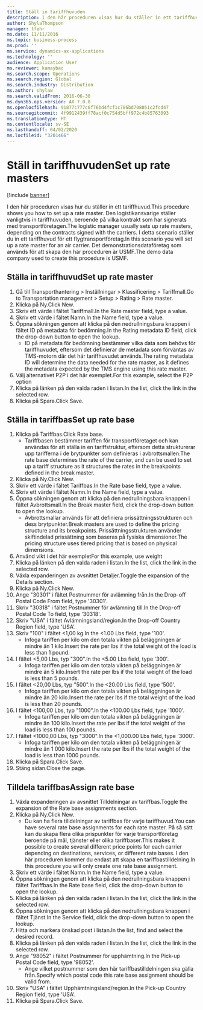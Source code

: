 ```yaml
---
title: Ställ in tariffhuvuden
description: I den här proceduren visas hur du ställer in ett tariffhuvud.
author: ShylaThompson
manager: tfehr
ms.date: 11/11/2016
ms.topic: business-process
ms.prod: ''
ms.service: dynamics-ax-applications
ms.technology: ''
audience: Application User
ms.reviewer: kamaybac
ms.search.scope: Operations
ms.search.region: Global
ms.search.industry: Distribution
ms.author: shylaw
ms.search.validFrom: 2016-06-30
ms.dyn365.ops.version: AX 7.0.0
ms.openlocfilehash: 91877c777c6f76bd4fcf1c786bd708051c2fcd47
ms.sourcegitcommit: 4f9912439ff78acf0c754d5bff972c4b85763093
ms.translationtype: HT
ms.contentlocale: sv-SE
ms.lasthandoff: 04/02/2020
ms.locfileid: "3201466"
---
```

# <a name="set-up-rate-masters"></a><span data-ttu-id="9b4b4-103">Ställ in tariffhuvuden</span><span class="sxs-lookup"><span data-stu-id="9b4b4-103">Set up rate masters</span></span>

[!include [banner](../../includes/banner.md)]

<span data-ttu-id="9b4b4-104">I den här proceduren visas hur du ställer in ett tariffhuvud.</span><span class="sxs-lookup"><span data-stu-id="9b4b4-104">This procedure shows you how to set up a rate master.</span></span> <span data-ttu-id="9b4b4-105">Den logistikansvarige ställer vanligtvis in tariffhuvuden, beroende på vilka kontrakt som har signerats med transportföretagen.</span><span class="sxs-lookup"><span data-stu-id="9b4b4-105">The logistic manager usually sets up rate masters, depending on the contracts signed with the carriers.</span></span> <span data-ttu-id="9b4b4-106">I detta scenario ställer du in ett tariffhuvud för ett flygtransportföretag.</span><span class="sxs-lookup"><span data-stu-id="9b4b4-106">In this scenario you will set up a rate master for an air carrier.</span></span> <span data-ttu-id="9b4b4-107">Det demonstrationsdataföretag som används för att skapa den här proceduren är USMF.</span><span class="sxs-lookup"><span data-stu-id="9b4b4-107">The demo data company used to create this procedure is USMF.</span></span>


## <a name="set-up-rate-master"></a><span data-ttu-id="9b4b4-108">Ställa in tariffhuvud</span><span class="sxs-lookup"><span data-stu-id="9b4b4-108">Set up rate master</span></span>
1. <span data-ttu-id="9b4b4-109">Gå till Transporthantering > Inställningar > Klassificering > Tariffmall.</span><span class="sxs-lookup"><span data-stu-id="9b4b4-109">Go to Transportation management > Setup > Rating > Rate master.</span></span>
2. <span data-ttu-id="9b4b4-110">Klicka på Ny.</span><span class="sxs-lookup"><span data-stu-id="9b4b4-110">Click New.</span></span>
3. <span data-ttu-id="9b4b4-111">Skriv ett värde i fältet Tariffmall.</span><span class="sxs-lookup"><span data-stu-id="9b4b4-111">In the Rate master field, type a value.</span></span>
4. <span data-ttu-id="9b4b4-112">Skriv ett värde i fältet Namn.</span><span class="sxs-lookup"><span data-stu-id="9b4b4-112">In the Name field, type a value.</span></span>
5. <span data-ttu-id="9b4b4-113">Öppna sökningen genom att klicka på den nedrullningsbara knappen i fältet ID på metadata för bedömning.</span><span class="sxs-lookup"><span data-stu-id="9b4b4-113">In the Rating metadata ID field, click the drop-down button to open the lookup.</span></span>
    * <span data-ttu-id="9b4b4-114">ID på metadata för bedömning bestämmer vilka data som behövs för tariffhuvudet, eftersom det definierar de metadata som förväntas av TMS-motorn där det här tariffhuvudet används.</span><span class="sxs-lookup"><span data-stu-id="9b4b4-114">The rating metadata ID will determine the data needed for the rate master, as it defines the metadata expected by the TMS engine using this rate master.</span></span>  
6. <span data-ttu-id="9b4b4-115">Välj alternativet P2P i det här exemplet.</span><span class="sxs-lookup"><span data-stu-id="9b4b4-115">For this example, select the P2P option</span></span>
7. <span data-ttu-id="9b4b4-116">Klicka på länken på den valda raden i listan.</span><span class="sxs-lookup"><span data-stu-id="9b4b4-116">In the list, click the link in the selected row.</span></span>
8. <span data-ttu-id="9b4b4-117">Klicka på Spara.</span><span class="sxs-lookup"><span data-stu-id="9b4b4-117">Click Save.</span></span>

## <a name="set-up-rate-base"></a><span data-ttu-id="9b4b4-118">Ställa in tariffbas</span><span class="sxs-lookup"><span data-stu-id="9b4b4-118">Set up rate base</span></span>
1. <span data-ttu-id="9b4b4-119">Klicka på Tariffbas.</span><span class="sxs-lookup"><span data-stu-id="9b4b4-119">Click Rate base.</span></span>
    * <span data-ttu-id="9b4b4-120">Tariffbasen bestämmer tariffen för transportföretaget och kan användas för att ställa in en tariffstruktur, eftersom detta strukturerar upp tarifferna i de brytpunkter som definieras i avbrottsmallen.</span><span class="sxs-lookup"><span data-stu-id="9b4b4-120">The rate base determines the rate of the carrier, and can be used to set up a tariff structure as it structures the rates in the breakpoints defined in the break master.</span></span>  
2. <span data-ttu-id="9b4b4-121">Klicka på Ny.</span><span class="sxs-lookup"><span data-stu-id="9b4b4-121">Click New.</span></span>
3. <span data-ttu-id="9b4b4-122">Skriv ett värde i fältet Tariffbas.</span><span class="sxs-lookup"><span data-stu-id="9b4b4-122">In the Rate base field, type a value.</span></span>
4. <span data-ttu-id="9b4b4-123">Skriv ett värde i fältet Namn.</span><span class="sxs-lookup"><span data-stu-id="9b4b4-123">In the Name field, type a value.</span></span>
5. <span data-ttu-id="9b4b4-124">Öppna sökningen genom att klicka på den nedrullningsbara knappen i fältet Avbrottsmall.</span><span class="sxs-lookup"><span data-stu-id="9b4b4-124">In the Break master field, click the drop-down button to open the lookup.</span></span>
    * <span data-ttu-id="9b4b4-125">Avbrottsmallar används för att definiera prissättningsstrukturen och dess brytpunkter.</span><span class="sxs-lookup"><span data-stu-id="9b4b4-125">Break masters are used to define the pricing structure and its breakpoints.</span></span> <span data-ttu-id="9b4b4-126">Prissättningsstrukturen använder skiftindelad prissättning som baseras på fysiska dimensioner.</span><span class="sxs-lookup"><span data-stu-id="9b4b4-126">The pricing structure uses tiered pricing that is based on physical dimensions.</span></span>  
6. <span data-ttu-id="9b4b4-127">Använd vikt i det här exemplet</span><span class="sxs-lookup"><span data-stu-id="9b4b4-127">For this example, use weight</span></span>
7. <span data-ttu-id="9b4b4-128">Klicka på länken på den valda raden i listan.</span><span class="sxs-lookup"><span data-stu-id="9b4b4-128">In the list, click the link in the selected row.</span></span>
8. <span data-ttu-id="9b4b4-129">Växla expanderingen av avsnittet Detaljer.</span><span class="sxs-lookup"><span data-stu-id="9b4b4-129">Toggle the expansion of the Details section.</span></span>
9. <span data-ttu-id="9b4b4-130">Klicka på Ny.</span><span class="sxs-lookup"><span data-stu-id="9b4b4-130">Click New.</span></span>
10. <span data-ttu-id="9b4b4-131">Ange "30301" i fältet Postnummer för avlämning från.</span><span class="sxs-lookup"><span data-stu-id="9b4b4-131">In the Drop-off Postal Code From field, type '30301'.</span></span>
11. <span data-ttu-id="9b4b4-132">Skriv "30318" i fältet Postnummer för avlämning till.</span><span class="sxs-lookup"><span data-stu-id="9b4b4-132">In the Drop-off Postal Code To field, type '30318'.</span></span>
12. <span data-ttu-id="9b4b4-133">Skriv "USA" i fältet Avlämningsland/region.</span><span class="sxs-lookup"><span data-stu-id="9b4b4-133">In the Drop-off Country Region field, type 'USA'.</span></span>
13. <span data-ttu-id="9b4b4-134">Skriv "100" i fältet <1,00 kg.</span><span class="sxs-lookup"><span data-stu-id="9b4b4-134">In the <1.00 Lbs field, type '100'.</span></span>
    * <span data-ttu-id="9b4b4-135">Infoga tariffen per kilo om den totala vikten på beläggningen är mindre än 1 kilo.</span><span class="sxs-lookup"><span data-stu-id="9b4b4-135">Insert the rate per lbs if the total weight of the load is less than 1 pound.</span></span>  
14. <span data-ttu-id="9b4b4-136">I fältet <5,00 Lbs, typ "300".</span><span class="sxs-lookup"><span data-stu-id="9b4b4-136">In the <5.00 Lbs field, type '300'.</span></span>
    * <span data-ttu-id="9b4b4-137">Infoga tariffen per kilo om den totala vikten på beläggningen är mindre än 5 kilo.</span><span class="sxs-lookup"><span data-stu-id="9b4b4-137">Insert the rate per lbs if the total weight of the load is less than 5 pounds.</span></span>  
15. <span data-ttu-id="9b4b4-138">I fältet <20,00 Lbs, typ "500".</span><span class="sxs-lookup"><span data-stu-id="9b4b4-138">In the <20.00 Lbs field, type '500'.</span></span>
    * <span data-ttu-id="9b4b4-139">Infoga tariffen per kilo om den totala vikten på beläggningen är mindre än 20 kilo.</span><span class="sxs-lookup"><span data-stu-id="9b4b4-139">Insert the rate per lbs if the total weight of the load is less than 20 pounds.</span></span>  
16. <span data-ttu-id="9b4b4-140">I fältet <100,00 Lbs, typ "1000".</span><span class="sxs-lookup"><span data-stu-id="9b4b4-140">In the <100.00 Lbs field, type '1000'.</span></span>
    * <span data-ttu-id="9b4b4-141">Infoga tariffen per kilo om den totala vikten på beläggningen är mindre än 100 kilo.</span><span class="sxs-lookup"><span data-stu-id="9b4b4-141">Insert the rate per lbs if the total weight of the load is less than 100 pounds.</span></span>  
17. <span data-ttu-id="9b4b4-142">I fältet <1000,00 Lbs, typ "3000".</span><span class="sxs-lookup"><span data-stu-id="9b4b4-142">In the <1,000.00 Lbs field, type '3000'.</span></span>
    * <span data-ttu-id="9b4b4-143">Infoga tariffen per kilo om den totala vikten på beläggningen är mindre än 1 000 kilo.</span><span class="sxs-lookup"><span data-stu-id="9b4b4-143">Insert the rate per lbs if the total weight of the load is less than 1000 pounds.</span></span>  
18. <span data-ttu-id="9b4b4-144">Klicka på Spara.</span><span class="sxs-lookup"><span data-stu-id="9b4b4-144">Click Save.</span></span>
19. <span data-ttu-id="9b4b4-145">Stäng sidan.</span><span class="sxs-lookup"><span data-stu-id="9b4b4-145">Close the page.</span></span>

## <a name="assign-rate-base"></a><span data-ttu-id="9b4b4-146">Tilldela tariffbas</span><span class="sxs-lookup"><span data-stu-id="9b4b4-146">Assign rate base</span></span>
1. <span data-ttu-id="9b4b4-147">Växla expanderingen av avsnittet Tilldelningar av tariffbas.</span><span class="sxs-lookup"><span data-stu-id="9b4b4-147">Toggle the expansion of the Rate base assignments section.</span></span>
2. <span data-ttu-id="9b4b4-148">Klicka på Ny.</span><span class="sxs-lookup"><span data-stu-id="9b4b4-148">Click New.</span></span>
    * <span data-ttu-id="9b4b4-149">Du kan ha flera tilldelningar av tariffbas för varje tariffhuvud.</span><span class="sxs-lookup"><span data-stu-id="9b4b4-149">You can have several rate base assignments for each rate master.</span></span> <span data-ttu-id="9b4b4-150">På så sätt kan du skapa flera olika prispunkter för varje transportföretag beroende på mål, tjänster eller olika tariffbaser.</span><span class="sxs-lookup"><span data-stu-id="9b4b4-150">This makes it possible to create several different price points for each carrier depending on destinations, services, or different rate bases.</span></span> <span data-ttu-id="9b4b4-151">I den här proceduren kommer du endast att skapa en tariffbastilldelning.</span><span class="sxs-lookup"><span data-stu-id="9b4b4-151">In this procedure you will only create one rate base assignment.</span></span>  
3. <span data-ttu-id="9b4b4-152">Skriv ett värde i fältet Namn.</span><span class="sxs-lookup"><span data-stu-id="9b4b4-152">In the Name field, type a value.</span></span>
4. <span data-ttu-id="9b4b4-153">Öppna sökningen genom att klicka på den nedrullningsbara knappen i fältet Tariffbas.</span><span class="sxs-lookup"><span data-stu-id="9b4b4-153">In the Rate base field, click the drop-down button to open the lookup.</span></span>
5. <span data-ttu-id="9b4b4-154">Klicka på länken på den valda raden i listan.</span><span class="sxs-lookup"><span data-stu-id="9b4b4-154">In the list, click the link in the selected row.</span></span>
6. <span data-ttu-id="9b4b4-155">Öppna sökningen genom att klicka på den nedrullningsbara knappen i fältet Tjänst.</span><span class="sxs-lookup"><span data-stu-id="9b4b4-155">In the Service field, click the drop-down button to open the lookup.</span></span>
7. <span data-ttu-id="9b4b4-156">Hitta och markera önskad post i listan.</span><span class="sxs-lookup"><span data-stu-id="9b4b4-156">In the list, find and select the desired record.</span></span>
8. <span data-ttu-id="9b4b4-157">Klicka på länken på den valda raden i listan.</span><span class="sxs-lookup"><span data-stu-id="9b4b4-157">In the list, click the link in the selected row.</span></span>
9. <span data-ttu-id="9b4b4-158">Ange "98052" i fältet Postnummer för upphämtning.</span><span class="sxs-lookup"><span data-stu-id="9b4b4-158">In the Pick-up Postal Code field, type '98052'.</span></span>
    * <span data-ttu-id="9b4b4-159">Ange vilket postnummer som den här tariffbastilldelningen ska gälla från.</span><span class="sxs-lookup"><span data-stu-id="9b4b4-159">Specify which postal code this rate base assignment should be valid from.</span></span>    
10. <span data-ttu-id="9b4b4-160">Skriv "USA" i fältet Upphämtningsland/region.</span><span class="sxs-lookup"><span data-stu-id="9b4b4-160">In the Pick-up Country Region field, type 'USA'.</span></span>
11. <span data-ttu-id="9b4b4-161">Klicka på Spara.</span><span class="sxs-lookup"><span data-stu-id="9b4b4-161">Click Save.</span></span>

